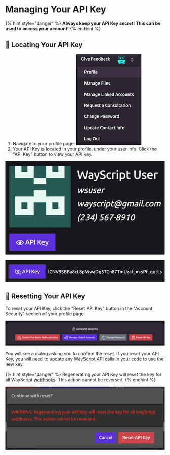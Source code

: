# Managing Your API Key

{% hint style="danger" %}
**Always keep your API Key secret! This can be used to access your account!**
{% endhint %}

## 🔑 Locating Your API Key

1. Navigate to your profile page:  ![](../.gitbook/assets/profile.png)  
2. Your API Key is located in your profile, under your user info. Click the "API Key" button to view your API key.

![](../.gitbook/assets/api_key_button.png)

![Click the &quot;API Key&quot; button to show/hide your API key](../.gitbook/assets/view_api_key.png)

## 🔄 Resetting Your API Key

To reset your API Key, click the "Reset API Key" button in the "Account Security" section of your profile page.

![Account Security](../.gitbook/assets/account_security.png)

You will see a dialog asking you to confirm the reset. If you reset your API Key, you will need to update any [WayScript API ](../apis/rest.md)calls in your code to use the new key.

{% hint style="danger" %}
Regenerating your API Key will reset the key for all WayScript [webhooks](../library/triggers/webhook-trigger.md). This action cannot be reversed.
{% endhint %}

![Continue with reset?](../.gitbook/assets/continue_with_reset%20%281%29.png)

